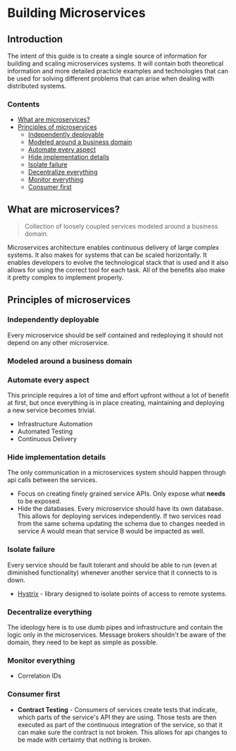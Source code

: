 # Building Microservices
## Introduction
The intent of this guide is to create a single source of information for building and scaling microservices systems. It will contain both theoretical information and more detailed practicle examples and technologies that can be used for solving different problems that can arise when dealing with distributed systems. 
### Contents
 - [What are microservices?](#what-are-microservices)
 - [Principles of microservices](#principles-of-microservices)
	 - [Independently deployable](#independently-deployable)
	 - [Modeled around a business domain](#modeled-around-a-business-domain)
	 - [Automate every aspect](#automate-every-aspect)
	 - [Hide implementation details](#hide-implementation-details)
	 - [Isolate failure](#isolate-failure)
	 - [Decentralize everything](#decentralize-everything)
	 - [Monitor everything](#monitor-everything)
	 - [Consumer first](#consumer-first)
## What are microservices?

> Collection of loosely coupled services modeled around a business domain.

Microservices architecture enables continuous delivery of large complex systems. It also makes for systems that can be scaled horizontally. It enables developers to evolve the technological stack that is used and it also allows for using the correct tool for each task. All of the benefits also make it pretty complex to implement properly.

## Principles of microservices

 ### Independently deployable
 Every microservice should be self contained and redeploying it should not    depend on any other microservice. 
 ### Modeled around a business domain
 ### Automate every aspect
 This principle requires a lot of time and effort upfront without a lot of benefit at first, but once everything is in place creating, maintaining and deploying a new service becomes trivial.
 
 - Infrastructure Automation
 - Automated Testing
 - Continuous Delivery

 ### Hide implementation details
 The only communication in a microservices system should happen through api calls between the services.

 - Focus on creating finely grained service APIs. Only expose what **needs** to be exposed.
 - Hide the databases. Every microservice should have its own database. This allows for deploying services independently. If two services read from the same schema updating the schema due to changes needed in service A would mean that service B would be impacted as well.
 ### Isolate failure
 Every service should be fault tolerant and should be able to run (even at diminished functionality) whenever another service that it connects to is down.
 
 - [Hystrix](https://github.com/Netflix/hystrix) - library designed to isolate points of access to remote systems.

 ### Decentralize everything
 The ideology here is to use dumb pipes and infrastructure and contain the logic only in the microservices. Message brokers shouldn't be aware of the domain, they need to be kept as simple as possible. 
 ### Monitor everything

 - Correlation IDs

 ### Consumer first

 - **Contract Testing** - Consumers of services create tests that indicate, which parts of the service's API they are using. Those tests are then executed as part of the continuous integration of the service, so that it can make sure the contract is not broken. This allows for api changes to be made with certainty that nothing is broken.

<!--stackedit_data:
eyJoaXN0b3J5IjpbMTE0MTAwNTgwNiw1MTAyNTE0NjgsMTkxND
gwMTQxOCwxMzQ4ODAwMjI5LC0xNTA4NTk5MzMyLDQyMjEwMjc2
Nyw4NjM1MjA1MTgsLTYzNjYxOTE4Myw4NDM1MjQzNDcsNDUzMj
gxMzMyLC0xNTY3NjI5MDc1LC00OTU1NDE2NTgsLTE0NTEwNTI1
MzgsMTU4MDkyOTA3NywxMjg5Njk5MzQ4LC0xMTQ2NjQwNzk4LC
0zODAxNTA2MzUsMjA5NDE1NTY2MiwtNjM4OTMwNDg1LDcyNjIz
MjIyOF19
-->